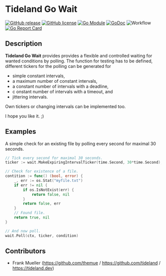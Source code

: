 # Tideland Go Wait

[![GitHub release](https://img.shields.io/github/release/tideland/go-wait.svg)](https://github.com/tideland/go-wait)
[![GitHub license](https://img.shields.io/badge/license-New%20BSD-blue.svg)](https://raw.githubusercontent.com/tideland/go-wait/master/LICENSE)
[![Go Module](https://img.shields.io/github/go-mod/go-version/tideland/go-wait)](https://github.com/tideland/go-wait/blob/master/go.mod)
[![GoDoc](https://godoc.org/tideland.dev/go/actor?status.svg)](https://pkg.go.dev/mod/tideland.dev/go/wait?tab=packages)
![Workflow](https://github.com/tideland/go-wait/actions/workflows/go.yml/badge.svg)
[![Go Report Card](https://goreportcard.com/badge/github.com/tideland/go-wait)](https://goreportcard.com/report/tideland.dev/go/wait)

## Description

**Tideland Go Wait** provides provides a flexible and controlled waiting for wanted
conditions by polling. The function for testing has to be defined, different tickers
for the polling can be generated for

- simple constant intervals,
- a maximum number of constant intervals,
- a constant number of intervals with a deadline,
- c onstant number of intervals with a timeout, and
- jittering intervals.

Own tickers or changing intervals can be implemented too.

I hope you like it. ;)

## Examples

A simple check for an existing file by polling every second for maximal 30 seconds.

```go
// Tick every second for maximal 30 seconds.
ticker := wait.MakeExpiringIntervalTicker(time.Second, 30*time.Second),

// Check for existence of a file.
contition := func() (bool, error) {
    _, err := os.Stat("myfile.txt")
    if err != nil {
        if os.IsNotExist(err) {
            return false, nil
        }
        return false, err
    }
    // Found file.
    return true, nil
}

// And now poll.
wait.Poll(ctx, ticker, condition)
```

## Contributors

- Frank Mueller (https://github.com/themue / https://github.com/tideland / https://tideland.dev)

